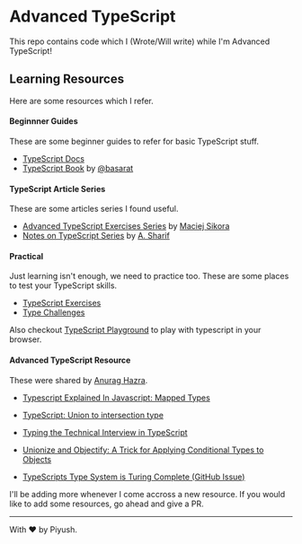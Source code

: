 # Advanced TypeScript
This repo contains code which I (Wrote/Will write) while I'm Advanced TypeScript!

## Learning Resources
Here are some resources which I refer.

#### Beginnner Guides
These are some beginner guides to refer for basic TypeScript stuff.
- [TypeScript Docs](https://www.typescriptlang.org/docs/)
- [TypeScript Book](http://basarat.gitbook.io/typescript/) by [@basarat](https://github.com/basarat/typescript-book)

#### TypeScript Article Series
These are some articles series I found useful.
- [Advanced TypeScript Exercises Series](https://dev.to/macsikora/series/4717) by [Maciej Sikora](https://dev.to/macsikora)
- [Notes on TypeScript Series](https://dev.to/busypeoples/series/346) by [A. Sharif](https://dev.to/busypeoples)

#### Practical
Just learning isn't enough, we need to practice too. These are some places to test your TypeScript skills.
- [TypeScript Exercises](https://github.com/typescript-exercises/typescript-exercises)
- [Type Challenges](https://github.com/type-challenges/type-challenges)

Also checkout [TypeScript Playground](https://www.typescriptlang.org/play) to play with typescript in your browser.

#### Advanced TypeScript Resource
These were shared by [Anurag Hazra](https://twitter.com/anuraghazru).
- [Typescript Explained In Javascript: Mapped Types](https://skovy.dev/typescript-explained-in-javascript-mapped-types/)
- [TypeScript: Union to intersection type](https://fettblog.eu/typescript-union-to-intersection/)
- [Typing the Technical Interview in TypeScript](https://gal.hagever.com/posts/typing-the-technical-interview-in-typescript/)
- [Unionize and Objectify: A Trick for Applying Conditional Types to Objects](https://effectivetypescript.com/2020/05/12/unionize-objectify/)

- [TypeScripts Type System is Turing Complete (GitHub Issue)](https://github.com/Microsoft/TypeScript/issues/14833)

I'll be adding more whenever I come accross a new resource. If you would like to add some resources, go ahead and give a PR.

---
With ♥ by Piyush.